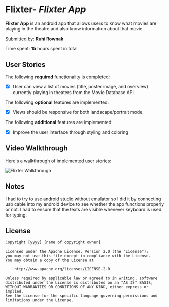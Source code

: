 # Flixter- *Flixter App*


**Flixter App** is an android app that allows users to know what movies are playing in the theatre and also know information about that movie. 

Submitted by: **Ruhi Rownak**

Time spent: **15** hours spent in total

## User Stories

The following **required** functionality is completed:

* [x] User can view a list of movies (title, poster image, and overview) currently playing in theaters from the Movie Database API.

The following **optional** features are implemented:

* [x] Views should be responsive for both landscape/portrait mode. 

The following **additional** features are implemented:

* [x] Improve the user interface through styling and coloring

## Video Walkthrough

Here's a walkthrough of implemented user stories:

<img src='Flixter Walkthrough.gif' title='Flixter Walkthrough' width='' alt='Flixter Walkthrough' />


## Notes

I had to try to use android studio without emulator so I did it by connecting usb cable into my android device to see whether the app functions properly or not. I had to ensure that the texts are visible whenever keyboard is used for typing. 

## License

    Copyright [yyyy] [name of copyright owner]

    Licensed under the Apache License, Version 2.0 (the "License");
    you may not use this file except in compliance with the License.
    You may obtain a copy of the License at

        http://www.apache.org/licenses/LICENSE-2.0

    Unless required by applicable law or agreed to in writing, software
    distributed under the License is distributed on an "AS IS" BASIS,
    WITHOUT WARRANTIES OR CONDITIONS OF ANY KIND, either express or implied.
    See the License for the specific language governing permissions and
    limitations under the License.
